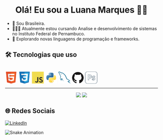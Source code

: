 <h1 align="center"> Olá! Eu sou a Luana Marques 👩‍💻 </h1>

- 📌 Sou Brasileira.
- 👩🏽‍🎓 Atualmente estou cursando Analise e desenvolvimento de sistemas no Instituto Federal de Pernambuco.
- 🌱 Explorando novas linguagens de programação e frameworks.

<h2> 🛠️ Tecnologias que uso </h2>


<div style="display: inline_block"><br>
  <img align="center" alt="HTML5" height="40" width="40" src="https://raw.githubusercontent.com/devicons/devicon/master/icons/html5/html5-original.svg">
  <img align="center" alt="CSS3" height="40" width="40" src="https://raw.githubusercontent.com/devicons/devicon/master/icons/css3/css3-original.svg">
  <img align="center" alt="JavaScript" height="40" width="40" src="https://raw.githubusercontent.com/devicons/devicon/master/icons/javascript/javascript-original.svg">
  <img align="center" alt="Python" height="40" width="40" src="https://raw.githubusercontent.com/devicons/devicon/master/icons/python/python-original.svg">
  <img align="center" alt="MySQL" height="40" width="40" src="https://raw.githubusercontent.com/devicons/devicon/master/icons/mysql/mysql-original.svg">
  <img align="center" alt="GitHub" height="40" width="40" src="https://raw.githubusercontent.com/devicons/devicon/master/icons/github/github-original.svg">
  <img align="center" alt="Photoshop" height="40" width="40" src="https://raw.githubusercontent.com/devicons/devicon/master/icons/photoshop/photoshop-line.svg">
</div>


---

<div align="center">
  <img height="180em" src="https://github-readme-stats.vercel.app/api/top-langs/?username=luanamarques0&layout=compact&langs_count=7&theme=radical&bg_color=0C0F40&title_color=BD3FBF&text_color=FFFFFF&icon_color=4417A6"/>
  <img height="180em" src="https://github-readme-stats.vercel.app/api?username=luanamarques0&show_icons=true&theme=radical&include_all_commits=true&count_private=true&bg_color=0C0F40&title_color=BD3FBF&text_color=FFFFFF&icon_color=4417A6"/>
</div>

<h2> 🌐 Redes Sociais </h2>

<p align="left">
  <a href="www.linkedin.com/in/luana-marques-b49521170" target="blank">
    <img align="center" src="https://img.shields.io/badge/-LinkedIn-%230077B5?style=for-the-badge&logo=linkedin&logoColor=white" alt="LinkedIn">
  </a>
</p>

<img src="https://github.com/yourusername/yourusername/blob/output/github-contribution-grid-snake.svg" alt="Snake Animation">

